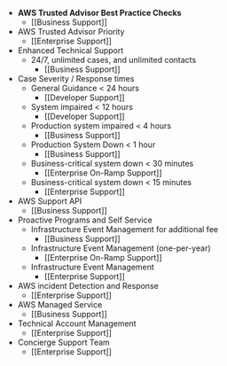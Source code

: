 
- **AWS Trusted Advisor Best Practice Checks**
	- [[Business Support]]
- AWS Trusted Advisor Priority
	- [[Enterprise Support]]
- Enhanced Technical Support
	- 24/7, unlimited cases, and unlimited contacts
		- [[Business Support]]
- Case Severity / Response times
	- General Guidance < 24 hours
		- [[Developer Support]]
	- System impaired < 12 hours
		- [[Developer Support]]
	- Production system impaired < 4 hours
		- [[Business Support]]
	- Production System Down < 1 hour
		- [[Business Support]]
	- Business-critical system down < 30 minutes
		- [[Enterprise On-Ramp Support]]
	- Business-critical system down < 15 minutes
		- [[Enterprise Support]]
- AWS Support API
	- [[Business Support]]
- Proactive Programs and Self Service
	- Infrastructure Event Management for additional fee
		- [[Business Support]]
	- Infrastructure Event Management (one-per-year)
		- [[Enterprise On-Ramp Support]]
	- Infrastructure Event Management
		- [[Enterprise Support]]
- AWS incident Detection and Response
	- [[Enterprise Support]]
- AWS Managed Service
	- [[Business Support]]
- Technical Account Management
	- [[Enterprise Support]]
- Concierge Support Team
	- [[Enterprise Support]]